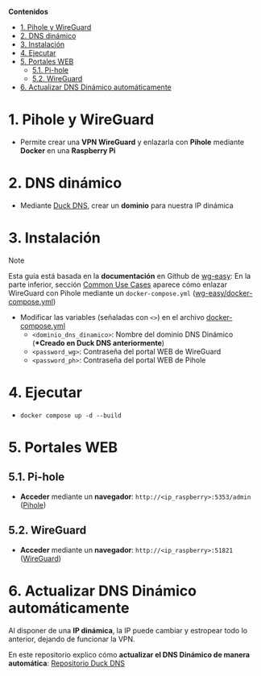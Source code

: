 [Duck DNS]: https://www.duckdns.org/

[wg-easy]: https://github.com/wg-easy/wg-easy
[Common Use Cases]: https://github.com/wg-easy/wg-easy#Common-Use-Cases
[wg-easy/docker-compose.yml]: https://github.com/wg-easy/wg-easy/wiki/Using-WireGuard-Easy-with-Pi-Hole

[docker-compose.yml]: docker-compose.yml

[Pihole]: http://ip_raspberry:5353/admin
[WireGuard]: http://ip_raspberry:51821

[Repositorio Duck DNS]: https://github.com/miguel-shadow/docker-duckdns


**Contenidos**
- [1. Pihole y WireGuard](#1-pihole-y-wireguard)
- [2. DNS dinámico](#2-dns-dinámico)
- [3. Instalación](#3-instalación)
- [4. Ejecutar](#4-ejecutar)
- [5. Portales WEB](#5-portales-web)
    - [5.1. Pi-hole](#51-pi-hole)
    - [5.2. WireGuard](#52-wireguard)
- [6. Actualizar DNS Dinámico automáticamente](#6-actualizar-dns-dinámico-automáticamente)


# 1. Pihole y WireGuard
- Permite crear una **VPN WireGuard** y enlazarla con **Pihole** mediante **Docker** en una **Raspberry Pi**


# 2. DNS dinámico
- Mediante [Duck DNS], crear un **dominio** para nuestra IP dinámica


# 3. Instalación
> [!NOTE]
> Esta guía está basada en la **documentación** en Github de [wg-easy]: En la parte inferior, sección [Common Use Cases] aparece cómo enlazar WireGuard con Pihole mediante un `docker-compose.yml` ([wg-easy/docker-compose.yml])

- Modificar las variables (señaladas con `<>`) en el archivo [docker-compose.yml]
    - `<dominio_dns_dinamico>`: Nombre del dominio DNS Dinámico (**\*Creado en Duck DNS anteriormente**)
    - `<password_wg>`: Contraseña del portal WEB de WireGuard
    - `<password_ph>`: Contraseña del portal WEB de Pihole


# 4. Ejecutar
- `docker compose up -d --build`


# 5. Portales WEB
## 5.1. Pi-hole
- **Acceder** mediante un **navegador**: `http://<ip_raspberry>:5353/admin` ([Pihole])


## 5.2. WireGuard
- **Acceder** mediante un **navegador**: `http://<ip_raspberry>:51821` ([WireGuard])


# 6. Actualizar DNS Dinámico automáticamente
Al disponer de una **IP dinámica**, la IP puede cambiar y estropear todo lo anterior, dejando de funcionar la VPN.

En este repositorio explico cómo **actualizar el DNS Dinámico de manera automática**: [Repositorio Duck DNS]
